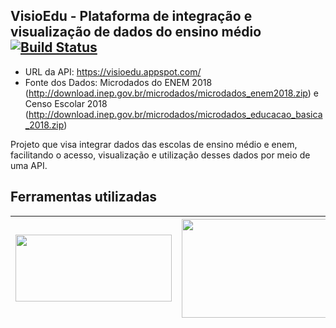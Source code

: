 ## VisioEdu - Plataforma de integração e visualização de dados do ensino médio [![Build Status](https://travis-ci.org/ggpereira/visio-edu.svg?branch=master)](https://travis-ci.org/ggpereira/visio-edu)

- URL da API: https://visioedu.appspot.com/
- Fonte dos Dados: Microdados do ENEM 2018 (http://download.inep.gov.br/microdados/microdados_enem2018.zip) e Censo Escolar 2018 (http://download.inep.gov.br/microdados/microdados_educacao_basica_2018.zip)

Projeto que visa integrar dados das escolas de ensino médio e enem, facilitando o acesso, visualização e utilização desses dados por meio de uma API.

## Ferramentas utilizadas

| <img width="250" height="107" src="https://github.com/ggpereira/visio-edu/blob/master/artwork/tools_logo/node_logo.jpeg?raw=true"> | <img width="300" height="158" src="https://github.com/ggpereira/visio-edu/blob/master/artwork/tools_logo/travis_logo.png?raw=true"> | <img width="320" height="77" src="https://github.com/ggpereira/visio-edu/blob/master/artwork/tools_logo/typescript_logo.png?raw=true"> | 
| :---: | :---: | :---: |


